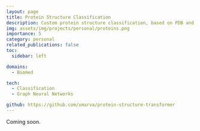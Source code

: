 ```yaml
---
layout: page
title: Protein Structure Classification
description: Custom protein structure classification, based on PDB and CATH data. The core task is predicting protein architecture based on its amino acid sequence and 3D structure.
img: assets/img/projects/personal/proteins.png
importance: 5
category: personal
related_publications: false
toc:
  sidebar: left

domains: 
  - Biomed

tech:
  - Classification
  - Graph Neural Networks

github: https://github.com/xmarva/protein-structure-transformer
---
```


Coming soon.